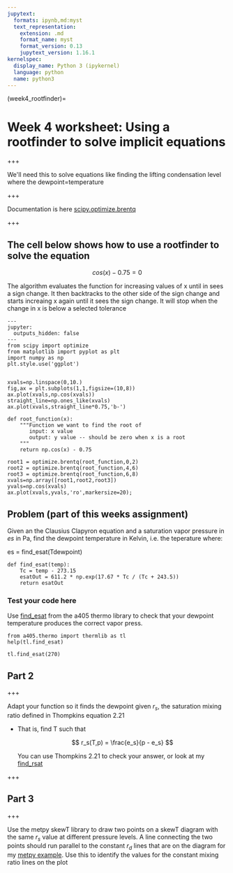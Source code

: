```yaml
---
jupytext:
  formats: ipynb,md:myst
  text_representation:
    extension: .md
    format_name: myst
    format_version: 0.13
    jupytext_version: 1.16.1
kernelspec:
  display_name: Python 3 (ipykernel)
  language: python
  name: python3
---
```


(week4_rootfinder)=
# Week 4 worksheet:  Using a rootfinder to solve implicit equations

+++

We'll need this to solve equations like finding the lifting condensation level where the dewpoint=temperature

+++

Documentation is here [scipy.optimize.brentq](https://docs.scipy.org/doc/scipy/reference/generated/scipy.optimize.brentq.html)

+++

## The cell below shows how to use a rootfinder to solve the equation

$$
cos(x) - 0.75 = 0
$$

The algorithm evaluates the function for increasing values of x until in sees a sign change.  It then backtracks to the other side of the sign change and starts increaing x again until it sees the sign change.  It will stop when the change in x is below a selected tolerance

```{code-cell} ipython3
---
jupyter:
  outputs_hidden: false
---
from scipy import optimize
from matplotlib import pyplot as plt
import numpy as np
plt.style.use('ggplot')


xvals=np.linspace(0,10.)
fig,ax = plt.subplots(1,1,figsize=(10,8))
ax.plot(xvals,np.cos(xvals))
straight_line=np.ones_like(xvals)
ax.plot(xvals,straight_line*0.75,'b-')

def root_function(x):
    """Function we want to find the root of
       input: x value
       output: y value -- should be zero when x is a root
    """
    return np.cos(x) - 0.75

root1 = optimize.brentq(root_function,0,2)
root2 = optimize.brentq(root_function,4,6)
root3 = optimize.brentq(root_function,6,8)
xvals=np.array([root1,root2,root3])
yvals=np.cos(xvals)
ax.plot(xvals,yvals,'ro',markersize=20);
```

## Problem (part of this weeks assignment)

Given an the Clausius Clapyron equation and a saturation vapor pressure in $es$ in Pa, find the dewpoint temperature in Kelvin, i.e. the teperature where:

es = find_esat(Tdewpoint)

```{code-cell} ipython3
def find_esat(temp):
    Tc = temp - 273.15
    esatOut = 611.2 * np.exp(17.67 * Tc / (Tc + 243.5))
    return esatOut
```

### Test your code here

Use [find_esat](https://phaustin.github.io/a405_lib/full_listing.html#a405.thermo.thermlib.find_esat) from the a405 thermo library to check that your dewpoint temperature produces the correct vapor press.

```{code-cell} ipython3
from a405.thermo import thermlib as tl
help(tl.find_esat)
```

```{code-cell} ipython3
tl.find_esat(270)
```

## Part 2

+++

Adapt your function so it finds the dewpoint given $r_s$, the saturation mixing ratio defined
in Thompkins equation 2.21

- That is, find T such that

  $$
    r_s(T,p) = \frac{e_s}{p - e_s}
  $$

  You can use Thompkins 2.21 to check your answer, or look at my [find_rsat](https://phaustin.github.io/a405_lib/full_listing.html#a405.thermo.thermlib.find_rsat)

+++

## Part 3

+++

Use the metpy skewT library to draw two points on a skewT diagram with the same $r_s$ value at different pressure levels.   A line connecting the two points should run parallel to the constant $r_d$ lines that
are on the diagram for my [metpy example](https://phaustin.github.io/a405_2024/notebooks/week2/skew_coords_solution.html#if-you-have-extra-time).  Use this to identify the values for the constant mixing ratio lines on the plot

```{code-cell} ipython3

```
